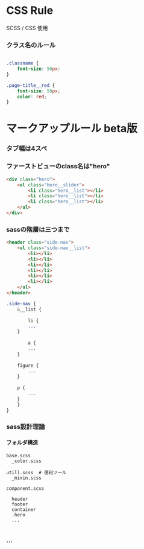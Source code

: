 # CSS Rule

SCSS / CSS 使用

### クラス名のルール

```scss

.classname {
    font-size: 50px;
}

.page-title__red {
    font-size: 50px;
    color: red;
}

```
# マークアップルール beta版

### タブ幅は4スペ

### ファーストビューのclass名は"hero"

```html
<div class="hero">
    <ul class="hero__slider">
        <li class="hero__list"></li>
        <li class="hero__list"></li>
        <li class="hero__list"></li>
    </ul>
</div>
```

### sassの階層は三つまで

```html
<header class="side-nav">
    <ul class="side-nav__list">
        <li></li>
        <li></li>
        <li></li>
        <li></li>
        <li></li>
        <li></li>
    </ul>
</header>
```
```sass
.side-nav {
    &__list {
    
        li {
	    ...
	}
	
        a {
	    ...
	}
	
	figure {
	    ...
	}
	
	p {
	    ...
	}
    }
}

```
### sass設計理論

#### フォルダ構造

```
base.scss
  _color.scss

utill.scss  # 便利ツール
  _mixin.scss

component.scss

  header
  footer
  container
  .hero
  ...
  
```



### ...
